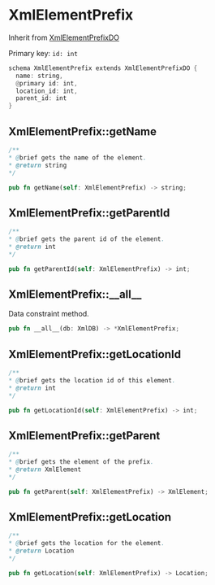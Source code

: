 # XmlElementPrefix

Inherit from [XmlElementPrefixDO](./XmlElementPrefixDO.md)

Primary key: `id: int`

```rust
schema XmlElementPrefix extends XmlElementPrefixDO {
  name: string,
  @primary id: int,
  location_id: int,
  parent_id: int
}
```
## XmlElementPrefix::getName

```java
/**
* @brief gets the name of the element.
* @return string 
*/
```
```rust
pub fn getName(self: XmlElementPrefix) -> string;
```
## XmlElementPrefix::getParentId

```java
/**
* @brief gets the parent id of the element.
* @return int
*/
```
```rust
pub fn getParentId(self: XmlElementPrefix) -> int;
```
## XmlElementPrefix::\_\_all\_\_

Data constraint method.

```rust
pub fn __all__(db: XmlDB) -> *XmlElementPrefix;
```
## XmlElementPrefix::getLocationId

```java
/**
* @brief gets the location id of this element.
* @return int
*/
```
```rust
pub fn getLocationId(self: XmlElementPrefix) -> int;
```
## XmlElementPrefix::getParent

```java
/**
* @brief gets the element of the prefix.
* @return XmlElement 
*/
```
```rust
pub fn getParent(self: XmlElementPrefix) -> XmlElement;
```
## XmlElementPrefix::getLocation

```java
/**
* @brief gets the location for the element.
* @return Location
*/
```
```rust
pub fn getLocation(self: XmlElementPrefix) -> Location;
```
